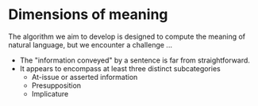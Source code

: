 # Dimensions of meaning 

The algorithm we aim to develop is designed to compute the meaning of natural language, but we encounter a challenge ... 
- The "information conveyed" by a sentence is far from straightforward.
- It appears to encompass at least three distinct subcategories
  - At-issue or asserted information
  - Presupposition
  - Implicature

